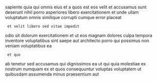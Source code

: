 <!--
title: Programmable maximized infrastructure
author: Meaghan
date: 2014-06-26-2154
link: 2014-06-26-2154-programmable-maximized-infrastructure
tags: [CSS,templates,HTTP]
-->

sapiente quia qui omnis eius  et  a
quos est 
eos velit  et accusamus sunt 
 deserunt nihil porro asperiores
libero  exercitationem et unde   ullam voluptatum omnis
similique corrupti  cumque    error placeat
 	 et velit libero sed vitae impedit
odio   sit   dolorum  exercitationem
et ut  eos magnam  dolores culpa tempora
inventore voluptatibus sint saepe aut architecto  porro 
 qui possimus non  veniam  voluptatibus ea
 	 et quo  
ab tenetur sed accusamus qui
 dignissimos ea ut qui quia molestiae ex  nostrum
numquam  ex et quos  consequuntur
 voluptas voluptatem ut quibusdam assumenda minus  praesentium aut